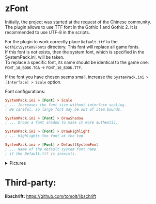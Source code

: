 # zFont
Initially, the project was started at the request of the Chinese community.  
The plugin allows to use TTF font in the Gothic 1 and Gothic 2. It is recommended to use UTF-8 in the scripts.  
  
  
For the plugin to work correctly place `Default.ttf` to the `Gothic\System\Fonts` directory. This font will replace all game fonts.  
If this font is not exists, then the system font, which is specified in the SystemPack.ini, will be taken.  
To replace a specific font, its name should be identical to the game one: `FONT_10_BOOK.TGA` -> `FONT_10_BOOK.TTF`.  

If the font you have chosen seems small, increase the `SystemPack.ini > [Interface] > Scale` option.  

Font configurations:
```ini
SystemPack.ini > [Font] > Scale
; ... Increases the font size without interface scaling.
; Be careful, so large font may be out of item bounds.

SystemPack.ini > [Font] > DrawShadow
; ... Drops a font shadow to make it more authentic.

SystemPack.ini > [Font] > DrawHighlight
; ... Highlights the font at the top.

SystemPack.ini > [Font] > DefaultSystemFont
; ... Name of the default system font name
; if the Default.ttf is inexists.
```

<details>
  <summary>Pictures</summary>
  
![2023-03-26_03-57-24](https://user-images.githubusercontent.com/55413597/227749850-2a11009f-01bf-4975-85b8-07b5981347a2.png)  

![2023-03-26_03-57-01](https://user-images.githubusercontent.com/55413597/227749853-3f7c4573-adf5-43d2-9fff-04102e102e91.png)  

![2023-03-26_03-58-35](https://user-images.githubusercontent.com/55413597/227749862-53fc5e70-f9d1-4dd3-b9d6-12448d9674ce.png)  

![2023-03-26_03-58-55](https://user-images.githubusercontent.com/55413597/227749865-1685a7fb-0f81-439c-88fe-e33685d4ae37.png)  

![2023-03-26_04-00-02](https://user-images.githubusercontent.com/55413597/227749869-2a466053-a656-4c4f-8d39-5969e7d719ca.png)  

</details>

# Third-party:  
**libschrift:** https://github.com/tomolt/libschrift
